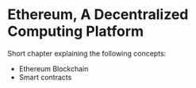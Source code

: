 # Ethereum, A Decentralized Computing Platform


Short chapter explaining the following concepts:

 - Ethereum Blockchain
 - Smart contracts

